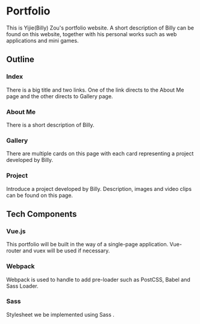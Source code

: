 # Portfolio

This is Yijie(Billy) Zou's portfolio website. A short description of Billy can be found on this website, together with his personal works such as web applications and mini games.

## Outline

### Index

There is a big title and two links. One of the link directs to the About Me page and the other directs to Gallery page.

### About Me

There is a short description of Billy.

### Gallery

There are multiple cards on this page with each card representing a project developed by Billy.

### Project

Introduce a project developed by Billy. Description, images and video clips can be found on this page.

## Tech Components

### Vue.js

This portfolio will be built in the way of a single-page application. Vue-router and vuex will be used if necessary.

### Webpack

Webpack is used to handle to add pre-loader such as PostCSS, Babel and Sass Loader.

### Sass

Stylesheet we be implemented using Sass .

